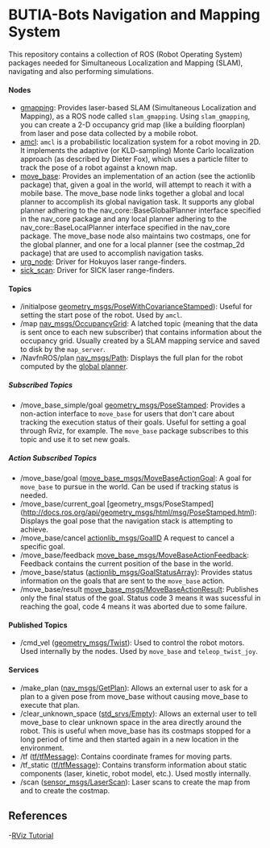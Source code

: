 # BUTIA-Bots Navigation and Mapping System

This repository contains a collection of ROS (Robot Operating System) packages needed for Simultaneous Localization and Mapping (SLAM), navigating and also performing simulations.


#### Nodes

  - [gmapping](http://wiki.ros.org/gmapping):
        Provides laser-based SLAM (Simultaneous Localization and Mapping), as a ROS node called `slam_gmapping`. Using `slam_gmapping`, you can create a 2-D occupancy grid map (like a building floorplan) from laser and pose data collected by a mobile robot.
  - [amcl](http://wiki.ros.org/amcl):
        `amcl` is a probabilistic localization system for a robot moving in 2D. It implements the adaptive (or KLD-sampling) Monte Carlo localization approach (as described by Dieter Fox), which uses a particle filter to track the pose of a robot against a known map. 
  - [move_base](http://wiki.ros.org/move_base):
        Provides an implementation of an action (see the actionlib package) that, given a goal in the world, will attempt to reach it with a mobile base. The move_base node links together a global and local planner to accomplish its global navigation task. It supports any global planner adhering to the nav_core::BaseGlobalPlanner interface specified in the nav_core package and any local planner adhering to the nav_core::BaseLocalPlanner interface specified in the nav_core package. The move_base node also maintains two costmaps, one for the global planner, and one for a local planner (see the costmap_2d package) that are used to accomplish navigation tasks.
  - [urg_node](http://wiki.ros.org/urg_node):
        Driver for Hokuyos laser range-finders.
  - [sick_scan](http://wiki.ros.org/sick_scan):
        Driver for SICK laser range-finders.

#### Topics
  - /initialpose [geometry_msgs/PoseWithCovarianceStamped](http://docs.ros.org/api/geometry_msgs/html/msg/PoseWithCovarianceStamped.html)):
        Useful for setting the start pose of the robot. Used by `amcl`.
  - /map [nav_msgs/OccupancyGrid](http://docs.ros.org/api/nav_msgs/html/msg/OccupancyGrid.html):
        A latched topic (meaning that the data is sent once to each new subscriber) that contains information about the occupancy grid. Usually created by a SLAM mapping service and saved to disk by the `map_server`.
  - /NavfnROS/plan [nav_msgs/Path](http://docs.ros.org/api/nav_msgs/html/msg/Path.html):
        Displays the full plan for the robot computed by the [global planner](http://wiki.ros.org/navfn).
##### Subscribed Topics
  - /move_base_simple/goal [geometry_msgs/PoseStamped](http://docs.ros.org/api/geometry_msgs/html/msg/PoseStamped.html):
        Provides a non-action interface to `move_base` for users that don't care about tracking the execution status of their goals. Useful for setting a goal through Rviz, for example. The `move_base` package subscribes to this topic and use it to set new goals.
##### Action Subscribed Topics        
  - /move_base/goal ([move_base_msgs/MoveBaseActionGoal](http://docs.ros.org/api/move_base_msgs/html/msg/MoveBaseActionGoal.html):
        A goal for `move_base` to pursue in the world. Can be used if tracking status is needed.
  - /move_base/current_goal [geometry_msgs/PoseStamped] (http://docs.ros.org/api/geometry_msgs/html/msg/PoseStamped.html):
      Displays the goal pose that the navigation stack is attempting to achieve.
  - /move_base/cancel [actionlib_msgs/GoalID](http://docs.ros.org/api/actionlib_msgs/html/msg/GoalID.html)
        A request to cancel a specific goal.
  - /move_base/feedback [move_base_msgs/MoveBaseActionFeedback](http://docs.ros.org/api/move_base_msgs/html/msg/MoveBaseActionFeedback.html):
        Feedback contains the current position of the base in the world.
  - /move_base/status ([actionlib_msgs/GoalStatusArray](http://docs.ros.org/api/actionlib_msgs/html/msg/GoalStatusArray.html)): 
        Provides status information on the goals that are sent to the `move_base` action. 
  - /move_base/result [move_base_msgs/MoveBaseActionResult](http://docs.ros.org/api/move_base_msgs/html/msg/MoveBaseActionResult.html):
        Publishes only the final status of the goal. Status code 3 means it was sucessful in reaching the goal, code 4 means it was aborted due to some failure.
#### Published Topics        
  - /cmd_vel ([geometry_msgs/Twist](http://docs.ros.org/api/geometry_msgs/html/msg/Twist.html)):
        Used to control the robot motors. Used internally by the nodes. Used by `move_base` and `teleop_twist_joy`.
#### Services        
  - /make_plan ([nav_msgs/GetPlan](http://docs.ros.org/api/nav_msgs/html/srv/GetPlan.html)):
        Allows an external user to ask for a plan to a given pose from move_base without causing move_base to execute that plan.         
  - /clear_unknown_space ([std_srvs/Empty](http://docs.ros.org/api/std_srvs/html/srv/Empty.html)):
        Allows an external user to tell move_base to clear unknown space in the area directly around the robot. This is useful when move_base has its costmaps stopped for a long period of time and then started again in a new location in the environment.
  - /tf ([tf/tfMessage](http://docs.ros.org/api/tf/html/msg/tfMessage.html)):
        Contains coordinate frames for moving parts.
  - /tf_static ([tf/tfMessage](http://docs.ros.org/api/tf/html/msg/tfMessage.html)):
        Contains transform information about static components (laser, kinetic, robot model, etc.). Used mostly internally.
  - /scan ([sensor_msgs/LaserScan](http://docs.ros.org/api/sensor_msgs/html/msg/LaserScan.html)):
        Laser scans to create the map from and to create the costmap. 
      
## References

  -[RViz Tutorial](http://wiki.ros.org/navigation/Tutorials/Using%20rviz%20with%20the%20Navigation%20Stack)
      
